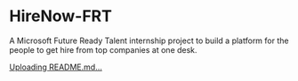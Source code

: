 # HireNow-FRT
A Microsoft Future Ready Talent internship project to build a platform for the people to get hire from top companies at one desk.

[Uploading README.md…]()
